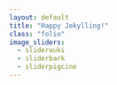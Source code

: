 ```yaml
---
layout: default
title: "Happy Jekylling!"
class: "folio"
image_sliders:
  - sliderauki
  - sliderbark
  - sliderpigcine
---
```

